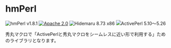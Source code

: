 # hmPerl

![hmPerl v1.8.1](https://img.shields.io/badge/hmPerl-v1.8.1-6479ff.svg)
[![Apache 2.0](https://img.shields.io/badge/license-Apache_2.0-blue.svg?style=flat)](LICENSE)
![Hidemaru 8.73 x86](https://img.shields.io/badge/Hidemaru-v8.73_(32bit_version_only)-6479ff.svg)
![ActivePerl 5.10～5.26](https://img.shields.io/badge/ActivePerl-v5.10～v5.26_(x86)-6479ff.svg?logo=perl&logoColor=white)

秀丸マクロで「ActivePerlと秀丸マクロをシームレスに近い形で利用する」ためのライブラリとなります。
